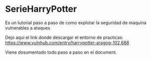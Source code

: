 # SerieHarryPotter
Es un tutorial paso a paso de como explotar la seguridad de maquina vulnerables a ataques


Dejo aqui el link donde descargar el entorno de practicas: <link>https://www.vulnhub.com/entry/harrypotter-aragog-102,688</link>

Viene dosumentado todo paso a paso en el document.
